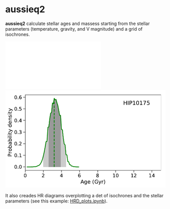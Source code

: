 # aussieq2
**aussieq2** calculate stellar ages and massess starting from the stellar parameters (temperature, gravity, and V magnitude) and a grid of isochrones. 

![alt text](./HIP10175_age.pdf)
<img src="./HIP10175_age.pdf">

It also creades HR diagrams overplotting a det of isochrones and the stellar parameters (see this example: [HRD_plots.ipynb](https://github.com/spinastro/aussieq2/blob/master/HRD_plots.ipynb)).
